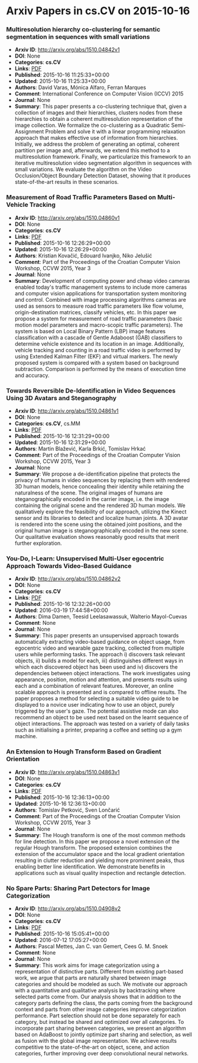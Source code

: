 # Arxiv Papers in cs.CV on 2015-10-16
### Multiresolution hierarchy co-clustering for semantic segmentation in sequences with small variations
- **Arxiv ID**: http://arxiv.org/abs/1510.04842v1
- **DOI**: None
- **Categories**: **cs.CV**
- **Links**: [PDF](http://arxiv.org/pdf/1510.04842v1)
- **Published**: 2015-10-16 11:25:33+00:00
- **Updated**: 2015-10-16 11:25:33+00:00
- **Authors**: David Varas, Mónica Alfaro, Ferran Marques
- **Comment**: International Conference on Computer Vision (ICCV) 2015
- **Journal**: None
- **Summary**: This paper presents a co-clustering technique that, given a collection of images and their hierarchies, clusters nodes from these hierarchies to obtain a coherent multiresolution representation of the image collection. We formalize the co-clustering as a Quadratic Semi-Assignment Problem and solve it with a linear programming relaxation approach that makes effective use of information from hierarchies. Initially, we address the problem of generating an optimal, coherent partition per image and, afterwards, we extend this method to a multiresolution framework. Finally, we particularize this framework to an iterative multiresolution video segmentation algorithm in sequences with small variations. We evaluate the algorithm on the Video Occlusion/Object Boundary Detection Dataset, showing that it produces state-of-the-art results in these scenarios.



### Measurement of Road Traffic Parameters Based on Multi-Vehicle Tracking
- **Arxiv ID**: http://arxiv.org/abs/1510.04860v1
- **DOI**: None
- **Categories**: **cs.CV**
- **Links**: [PDF](http://arxiv.org/pdf/1510.04860v1)
- **Published**: 2015-10-16 12:26:29+00:00
- **Updated**: 2015-10-16 12:26:29+00:00
- **Authors**: Kristian Kovačić, Edouard Ivanjko, Niko Jelušić
- **Comment**: Part of the Proceedings of the Croatian Computer Vision Workshop,
  CCVW 2015, Year 3
- **Journal**: None
- **Summary**: Development of computing power and cheap video cameras enabled today's traffic management systems to include more cameras and computer vision applications for transportation system monitoring and control. Combined with image processing algorithms cameras are used as sensors to measure road traffic parameters like flow volume, origin-destination matrices, classify vehicles, etc. In this paper we propose a system for measurement of road traffic parameters (basic motion model parameters and macro-scopic traffic parameters). The system is based on Local Binary Pattern (LBP) image features classification with a cascade of Gentle Adaboost (GAB) classifiers to determine vehicle existence and its location in an image. Additionally, vehicle tracking and counting in a road traffic video is performed by using Extended Kalman Filter (EKF) and virtual markers. The newly proposed system is compared with a system based on background subtraction. Comparison is performed by the means of execution time and accuracy.



### Towards Reversible De-Identification in Video Sequences Using 3D Avatars and Steganography
- **Arxiv ID**: http://arxiv.org/abs/1510.04861v1
- **DOI**: None
- **Categories**: **cs.CV**, cs.MM
- **Links**: [PDF](http://arxiv.org/pdf/1510.04861v1)
- **Published**: 2015-10-16 12:31:29+00:00
- **Updated**: 2015-10-16 12:31:29+00:00
- **Authors**: Martin Blažević, Karla Brkić, Tomislav Hrkać
- **Comment**: Part of the Proceedings of the Croatian Computer Vision Workshop,
  CCVW 2015, Year 3
- **Journal**: None
- **Summary**: We propose a de-identification pipeline that protects the privacy of humans in video sequences by replacing them with rendered 3D human models, hence concealing their identity while retaining the naturalness of the scene. The original images of humans are steganographically encoded in the carrier image, i.e. the image containing the original scene and the rendered 3D human models. We qualitatively explore the feasibility of our approach, utilizing the Kinect sensor and its libraries to detect and localize human joints. A 3D avatar is rendered into the scene using the obtained joint positions, and the original human image is steganographically encoded in the new scene. Our qualitative evaluation shows reasonably good results that merit further exploration.



### You-Do, I-Learn: Unsupervised Multi-User egocentric Approach Towards Video-Based Guidance
- **Arxiv ID**: http://arxiv.org/abs/1510.04862v2
- **DOI**: None
- **Categories**: **cs.CV**
- **Links**: [PDF](http://arxiv.org/pdf/1510.04862v2)
- **Published**: 2015-10-16 12:32:26+00:00
- **Updated**: 2016-03-19 17:44:58+00:00
- **Authors**: Dima Damen, Teesid Leelasawassuk, Walterio Mayol-Cuevas
- **Comment**: None
- **Journal**: None
- **Summary**: This paper presents an unsupervised approach towards automatically extracting video-based guidance on object usage, from egocentric video and wearable gaze tracking, collected from multiple users while performing tasks. The approach i) discovers task relevant objects, ii) builds a model for each, iii) distinguishes different ways in which each discovered object has been used and iv) discovers the dependencies between object interactions. The work investigates using appearance, position, motion and attention, and presents results using each and a combination of relevant features. Moreover, an online scalable approach is presented and is compared to offline results. The paper proposes a method for selecting a suitable video guide to be displayed to a novice user indicating how to use an object, purely triggered by the user's gaze. The potential assistive mode can also recommend an object to be used next based on the learnt sequence of object interactions. The approach was tested on a variety of daily tasks such as initialising a printer, preparing a coffee and setting up a gym machine.



### An Extension to Hough Transform Based on Gradient Orientation
- **Arxiv ID**: http://arxiv.org/abs/1510.04863v1
- **DOI**: None
- **Categories**: **cs.CV**
- **Links**: [PDF](http://arxiv.org/pdf/1510.04863v1)
- **Published**: 2015-10-16 12:36:13+00:00
- **Updated**: 2015-10-16 12:36:13+00:00
- **Authors**: Tomislav Petković, Sven Lončarić
- **Comment**: Part of the Proceedings of the Croatian Computer Vision Workshop,
  CCVW 2015, Year 3
- **Journal**: None
- **Summary**: The Hough transform is one of the most common methods for line detection. In this paper we propose a novel extension of the regular Hough transform. The proposed extension combines the extension of the accumulator space and the local gradient orientation resulting in clutter reduction and yielding more prominent peaks, thus enabling better line identification. We demonstrate benefits in applications such as visual quality inspection and rectangle detection.



### No Spare Parts: Sharing Part Detectors for Image Categorization
- **Arxiv ID**: http://arxiv.org/abs/1510.04908v2
- **DOI**: None
- **Categories**: **cs.CV**
- **Links**: [PDF](http://arxiv.org/pdf/1510.04908v2)
- **Published**: 2015-10-16 15:05:41+00:00
- **Updated**: 2016-07-12 17:05:27+00:00
- **Authors**: Pascal Mettes, Jan C. van Gemert, Cees G. M. Snoek
- **Comment**: None
- **Journal**: None
- **Summary**: This work aims for image categorization using a representation of distinctive parts. Different from existing part-based work, we argue that parts are naturally shared between image categories and should be modeled as such. We motivate our approach with a quantitative and qualitative analysis by backtracking where selected parts come from. Our analysis shows that in addition to the category parts defining the class, the parts coming from the background context and parts from other image categories improve categorization performance. Part selection should not be done separately for each category, but instead be shared and optimized over all categories. To incorporate part sharing between categories, we present an algorithm based on AdaBoost to jointly optimize part sharing and selection, as well as fusion with the global image representation. We achieve results competitive to the state-of-the-art on object, scene, and action categories, further improving over deep convolutional neural networks.



